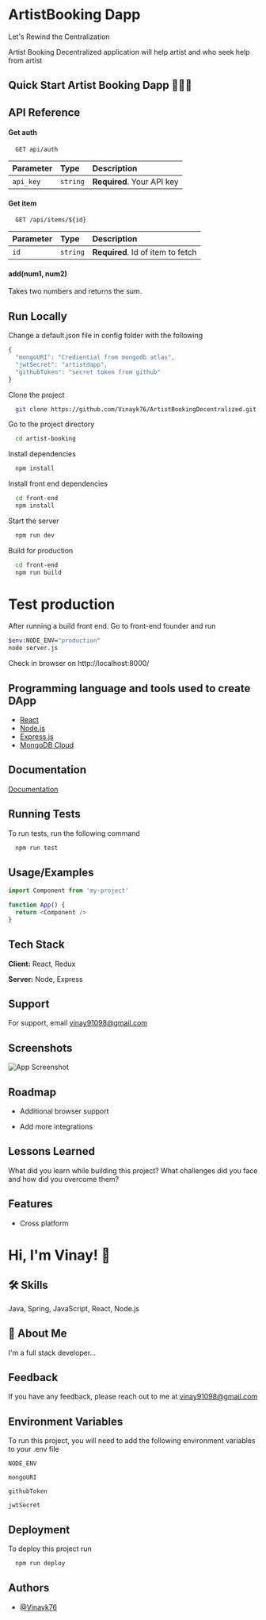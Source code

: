 
# ArtistBooking Dapp

Let's Rewind the Centralization 

Artist Booking Decentralized application will help artist and who seek help from artist

## Quick Start Artist Booking Dapp 🧑‍🎨🎨


## API Reference

#### Get auth

```http
  GET api/auth
```

| Parameter | Type     | Description                |
| :-------- | :------- | :------------------------- |
| `api_key` | `string` | **Required**. Your API key |

#### Get item

```http
  GET /api/items/${id}
```

| Parameter | Type     | Description                       |
| :-------- | :------- | :-------------------------------- |
| `id`      | `string` | **Required**. Id of item to fetch |

#### add(num1, num2)

Takes two numbers and returns the sum.


## Run Locally

Change a default.json file in config folder with the following

```javascript
{
  "mongoURI": "Crediential from mongodb atlas",
  "jwtSecret": "artistdapp",
  "githubToken": "secret token from github"
}
```


Clone the project

```bash
  git clone https://github.com/Vinayk76/ArtistBookingDecentralized.git
```

Go to the project directory

```bash
  cd artist-booking
```

Install dependencies

```bash
  npm install
```

Install front end dependencies

```bash
  cd front-end
  npm install
```

Start the server

```bash
  npm run dev
```

Build for production

```bash
  cd front-end
  npm run build
```

# Test production

After running a build front end. Go to front-end founder and run 

```bash
$env:NODE_ENV="production"
node server.js
```

Check in browser on http://localhost:8000/


## Programming language and tools used to create DApp 

 - [React](https://reactjs.org/)
 - [Node.js](https://nodejs.org/)
 - [Express.js](https://expressjs.com/)
 - [MongoDB Cloud](https://www.mongodb.com/atlas/database)
 


## Documentation

[Documentation](https://linktodocumentation)


## Running Tests

To run tests, run the following command

```bash
  npm run test
```


## Usage/Examples

```javascript
import Component from 'my-project'

function App() {
  return <Component />
}
```


## Tech Stack

**Client:** React, Redux

**Server:** Node, Express


## Support

For support, email vinay91098@gmail.com


## Screenshots

![App Screenshot](https://via.placeholder.com/468x300?text=App+Screenshot+Here)


## Roadmap

- Additional browser support

- Add more integrations


## Lessons Learned

What did you learn while building this project? What challenges did you face and how did you overcome them?


## Features

- Cross platform


# Hi, I'm Vinay! 👋


## 🛠 Skills
Java, Spring, JavaScript, React, Node.js


## 🚀 About Me
I'm a full stack developer...


## Feedback

If you have any feedback, please reach out to me at vinay91098@gmail.com


## Environment Variables

To run this project, you will need to add the following environment variables to your .env file

`NODE_ENV`

`mongoURI`

`githubToken`

`jwtSecret`


 


## Deployment

To deploy this project run

```bash
  npm run deploy
```


## Authors

- [@Vinayk76](https://github.com/Vinayk76)

